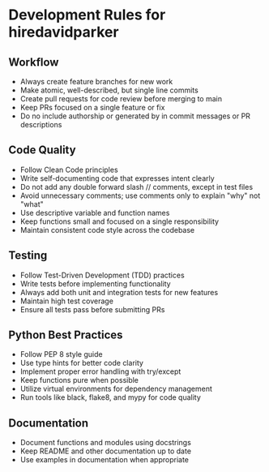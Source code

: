 # Development Rules for hiredavidparker

## Workflow

-   Always create feature branches for new work
-   Make atomic, well-described, but single line commits
-   Create pull requests for code review before merging to main
-   Keep PRs focused on a single feature or fix
-   Do no include authorship or generated by in commit messages or PR descriptions

## Code Quality

-   Follow Clean Code principles
-   Write self-documenting code that expresses intent clearly
-   Do not add any double forward slash // comments, except in test files
-   Avoid unnecessary comments; use comments only to explain "why" not "what"
-   Use descriptive variable and function names
-   Keep functions small and focused on a single responsibility
-   Maintain consistent code style across the codebase

## Testing

-   Follow Test-Driven Development (TDD) practices
-   Write tests before implementing functionality
-   Always add both unit and integration tests for new features
-   Maintain high test coverage
-   Ensure all tests pass before submitting PRs

## Python Best Practices

-   Follow PEP 8 style guide
-   Use type hints for better code clarity
-   Implement proper error handling with try/except
-   Keep functions pure when possible
-   Utilize virtual environments for dependency management
-   Run tools like black, flake8, and mypy for code quality

## Documentation

-   Document functions and modules using docstrings
-   Keep README and other documentation up to date
-   Use examples in documentation when appropriate
